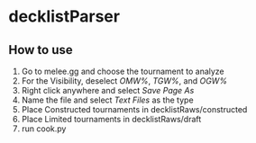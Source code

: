# decklistParser

## How to use

1. Go to melee.gg and choose the tournament to analyze
2. For the Visibility, deselect *OMW%*, *TGW%*, and *OGW%*
3. Right click anywhere and select *Save Page As*
4. Name the file and select *Text Files* as the type
5. Place Constructed tournaments in decklistRaws/constructed
6. Place Limited tournaments in decklistRaws/draft
7. run cook.py